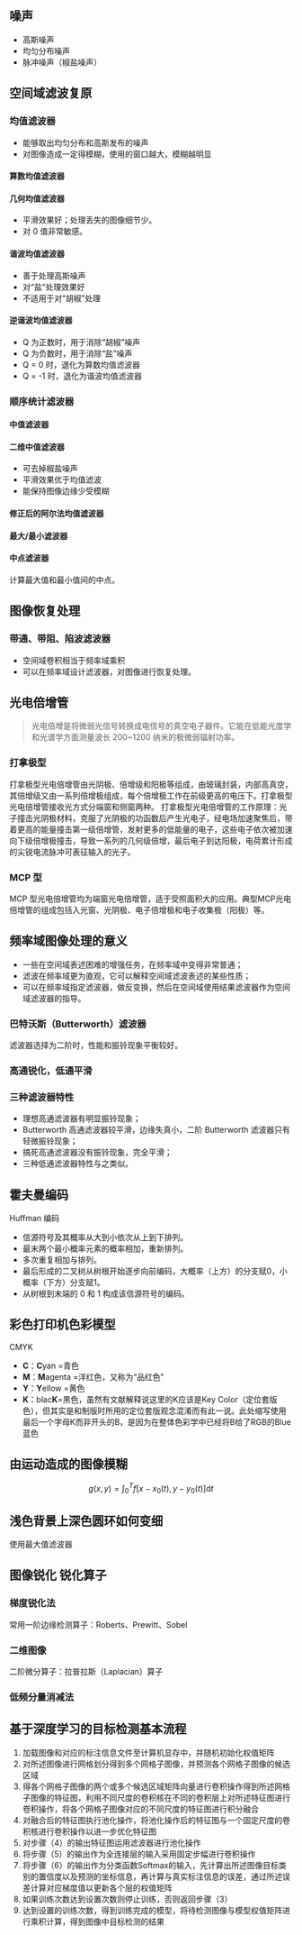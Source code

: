 ## 噪声

- 高斯噪声
- 均匀分布噪声
- 脉冲噪声（椒盐噪声）

## 空间域滤波复原

### 均值滤波器

- 能够取出均匀分布和高斯发布的噪声
- 对图像造成一定得模糊，使用的窗口越大，模糊越明显

#### 算数均值滤波器


#### 几何均值滤波器

- 平滑效果好；处理丢失的图像细节少。
- 对 0 值非常敏感。

#### 谐波均值滤波器

- 善于处理高斯噪声
- 对“盐”处理效果好
- 不适用于对“胡椒”处理

#### 逆谐波均值滤波器

- Q 为正数时，用于消除“胡椒”噪声
- Q 为负数时，用于消除“盐”噪声
- Q = 0 时，退化为算数均值滤波器
- Q = -1 时，退化为谐波均值滤波器

### 顺序统计滤波器

#### 中值滤波器

#### 二维中值滤波器

- 可去掉椒盐噪声
- 平滑效果优于均值滤波
- 能保持图像边缘少受模糊

#### 修正后的阿尔法均值滤波器



#### 最大/最小滤波器

#### 中点滤波器

计算最大值和最小值间的中点。

## 图像恢复处理

### 带通、带阻、陷波滤波器

- 空间域卷积相当于频率域乘积
- 可以在频率域设计滤波器，对图像进行恢复处理。

## 光电倍增管

> 光电倍增是将微弱光信号转换成电信号的真空电子器件。它能在低能光度学和光谱学方面测量波长 200~1200 纳米的极微弱辐射功率。

### 打拿极型

打拿极型光电倍增管由光阴极、倍增级和阳极等组成，由玻璃封装，内部高真空，其倍增级又由一系列倍增极组成，每个倍增极工作在前级更高的电压下。打拿极型光电倍增管接收光方式分端窗和侧窗两种。
打拿极型光电倍增管的工作原理：光子撞击光阴极材料，克服了光阴极的功函数后产生光电子，经电场加速聚焦后，带着更高的能量撞击第一级倍增管，发射更多的低能量的电子，这些电子依次被加速向下级倍增极撞击，导致一系列的几何级倍增，最后电子到达阳极，电荷累计形成的尖锐电流脉冲可表征输入的光子。

### MCP 型

MCP 型光电倍增管均为端窗光电倍增管，适于受照面积大的应用。典型MCP光电倍增管的组成包括入光窗、光阴极、电子倍增极和电子收集极（阳极）等。

## 频率域图像处理的意义

- 一些在空间域表述困难的增强任务，在频率域中变得非常普通；
- 滤波在频率域更为直观，它可以解释空间域滤波表述的某些性质；
- 可以在频率域指定滤波器，做反变换，然后在空间域使用结果滤波器作为空间域滤波器的指导。

### 巴特沃斯（Butterworth）滤波器

滤波器选择为二阶时，性能和振铃现象平衡较好。

### 高通锐化，低通平滑

### 三种滤波器特性

- 理想高通滤波器有明显振铃现象；
- Butterworth 高通滤波器较平滑，边缘失真小，二阶 Butterworth 滤波器只有轻微振铃现象；
- 搞死高通滤波器没有振铃现象，完全平滑；
- 三种低通滤波器特性与之类似。

## 霍夫曼编码

Huffman 编码

- 信源符号及其概率从大到小依次从上到下排列。
- 最末两个最小概率元素的概率相加，重新排列。
- 多次重复相加与排列。
- 最后形成的二叉树从树根开始逐步向前编码，大概率（上方）的分支赋0，小概率（下方）分支赋1。
- 从树根到末端的 0 和 1 构成该信源符号的编码。

## 彩色打印机色彩模型

CMYK

- **C**：**C**yan =青色
- **M**：**M**agenta =洋红色，又称为“品红色”
- **Y**：**Y**ellow =黄色
- **K**：blac**K**=黑色，虽然有文献解释说这里的K应该是Key Color（定位套版色），但其实是和制版时所用的定位套版观念混淆而有此一说。此处缩写使用最后一个字母K而非开头的B，是因为在整体色彩学中已经将B给了RGB的Blue蓝色

## 由运动造成的图像模糊

$$
g(x, y)=\int_{0}^{T} f\left[x-x_{0}(t), y-y_{0}(t)\right] \mathrm{d} t
$$

## 浅色背景上深色圆环如何变细

使用最大值滤波器

## 图像锐化 锐化算子

### 梯度锐化法

常用一阶边缘检测算子：Roberts、Prewitt、Sobel

### 二维图像

二阶微分算子：拉普拉斯（Laplacian）算子

### 低频分量消减法

## 基于深度学习的目标检测基本流程

1. 加载图像和对应的标注信息文件至计算机显存中，并随机初始化权值矩阵
2. 对所述图像进行网格划分得到多个网格子图像，并预测各个网格子图像的候选区域
3. 得各个网格子图像的两个或多个候选区域矩阵向量进行卷积操作得到所述网格子图像的特征图，利用不同尺度的卷积核在不同的卷积层上对所述特征图进行卷积操作，将各个网格子图像对应的不同尺度的特征图进行积分融合
4. 对融合后的特征图执行池化操作，将池化操作后的特征图与一个固定尺度的卷积核进行卷积操作以进一步优化特征图
5. 对步骤（4）的输出特征图运用滤波器进行池化操作
6. 将步骤（5）的输出作为全连接层的输入采用固定步幅进行卷积操作
7. 将步骤（6）的输出作为分类函数Softmax的输入，先计算出所述图像目标类别的置信度以及预测的坐标信息，再计算与真实标注信息的误差，通过所述误差计算对应梯度值以更新各个层的权值矩阵
8. 如果训练次数达到设置次数则停止训练，否则返回步骤（3）
9. 达到设置的训练次数，得到训练完成的模型，将待检测图像与模型权值矩阵进行乘积计算，得到图像中目标检测的结果
